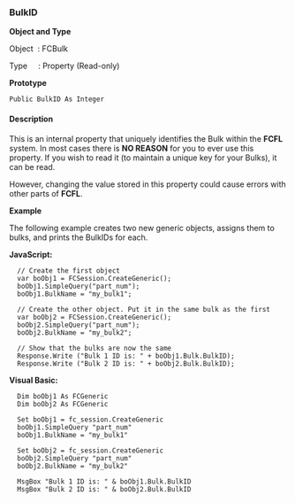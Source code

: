 ### BulkID

**Object and Type**

Object  : FCBulk

Type     : Property (Read-only)

**Prototype**

```
Public BulkID As Integer
```

#### Description

This is an internal property that uniquely identifies the Bulk within the **FCFL** system. In most cases there is **NO REASON** for you to ever use this property. If you wish to read it (to maintain a unique key for your Bulks), it can be read.

However, changing the value stored in this property could cause errors with other parts of **FCFL**.

**Example**

The following example creates two new generic objects, assigns them to bulks, and prints the BulkIDs for each.

**JavaScript:**
```
  // Create the first object
  var boObj1 = FCSession.CreateGeneric();
  boObj1.SimpleQuery("part_num");
  boObj1.BulkName = "my_bulk1";

  // Create the other object. Put it in the same bulk as the first
  var boObj2 = FCSession.CreateGeneric();
  boObj2.SimpleQuery("part_num");
  boObj2.BulkName = "my_bulk2";

  // Show that the bulks are now the same
  Response.Write ("Bulk 1 ID is: " + boObj1.Bulk.BulkID); 
  Response.Write ("Bulk 2 ID is: " + boObj2.Bulk.BulkID);
```

**Visual Basic:**
```
  Dim boObj1 As FCGeneric
  Dim boObj2 As FCGeneric

  Set boObj1 = fc_session.CreateGeneric
  boObj1.SimpleQuery "part_num"
  boObj1.BulkName = "my_bulk1"

  Set boObj2 = fc_session.CreateGeneric
  boObj2.SimpleQuery "part_num"
  boObj2.BulkName = "my_bulk2"

  MsgBox "Bulk 1 ID is: " & boObj1.Bulk.BulkID
  MsgBox "Bulk 2 ID is: " & boObj2.Bulk.BulkID
```